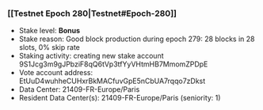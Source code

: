 ### [[Testnet Epoch 280|Testnet#Epoch-280]]
* Stake level: **Bonus**
* Stake reason: Good block production during epoch 279: 28 blocks in 28 slots, 0% skip rate
* Staking activity: creating new stake account 9S1Jcg3m9gJPbziF8qQ6tVp3tfYyVHtmHB7MmomZPDpE
* Vote account address: EtUuD4wuhheCUHxrBkMACfuvGpE5nCbUA7rqqo7zDkst
* Data Center: 21409-FR-Europe/Paris
* Resident Data Center(s): 21409-FR-Europe/Paris (seniority: 1)